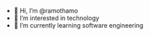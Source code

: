 - 👋 Hi, I’m @ramothamo
- 👀 I’m interested in technology
- 🌱 I’m currently learning software engineering




